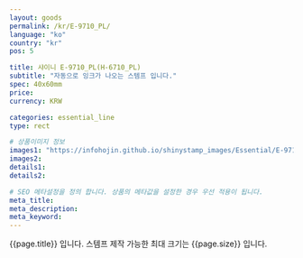 ```yaml
---
layout: goods
permalink: /kr/E-9710_PL/
language: "ko"
country: "kr"
pos: 5

title: 샤이니 E-9710_PL(H-6710_PL)
subtitle: "자동으로 잉크가 나오는 스템프 입니다."
spec: 40x60mm
price: 
currency: KRW

categories: essential_line
type: rect

# 상품이미지 정보
images1: "https://infohojin.github.io/shinystamp_images/Essential/E-9710_PL/E-9710_PL_1.jpg"
images2:
details1:
details2:    

# SEO 메타설정을 정의 합니다. 상품의 메타값을 설정한 경우 우선 적용이 됩니다.
meta_title: 
meta_description:
meta_keyword:
---
```


{{page.title}} 입니다. 스템프 제작 가능한 최대 크기는 {{page.size}} 입니다.